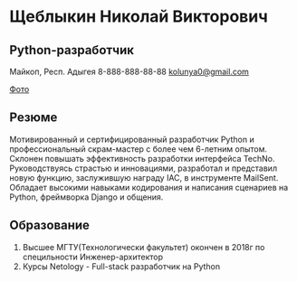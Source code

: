 # Щеблыкин Николай Викторович
## Python-разработчик
Майкоп, Респ. Адыгея
8-888-888-88-88
kolunya0@gmail.com

[Фото][def]

## Резюме

 Мотивированный и сертифицированный разработчик Python и профессиональный скрам-мастер с более чем 6-летним опытом. Склонен повышать эффективность разработки интерфейса TechNo. Руководствуясь страстью и инновациями, разработал и представил новую функцию, заслужившую награду IAC, в инструменте MailSent. Обладает высокими навыками кодирования и написания сценариев на Python, фреймворка Django и общения.

## Образование
 
 1. Высшее МГТУ(Технологически факультет) окончен в 2018г по специльности Инженер-архитектор
 2. Курсы Netology - Full-stack разработчик на Python

[def]: C:/users/nikolay/desctop/Снимок1.JPG